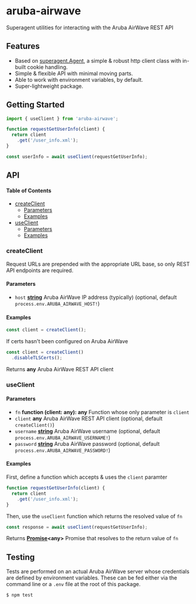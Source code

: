# aruba-airwave

Superagent utilities for interacting with the Aruba AirWave REST API

## Features

-   Based on [superagent.Agent](https://visionmedia.github.io/superagent/#agents-for-global-state), a simple & robust http client class with in-built cookie handling.
-   Simple & flexible API with minimal moving parts.
-   Able to work with environment variables, by default.
-   Super-lightweight package.

## Getting Started

```javascript
import { useClient } from 'aruba-airwave';

function requestGetUserInfo(client) {
  return client
    .get('/user_info.xml');
}

const userInfo = await useClient(requestGetUserInfo);
```

## API

<!-- Generated by documentation.js. Update this documentation by updating the source code. -->

#### Table of Contents

-   [createClient](#createclient)
    -   [Parameters](#parameters)
    -   [Examples](#examples)
-   [useClient](#useclient)
    -   [Parameters](#parameters-1)
    -   [Examples](#examples-1)

### createClient

Request URLs are prepended with the appropriate URL base,
so only REST API endpoints are required.

#### Parameters

-   `host` **[string](https://developer.mozilla.org/docs/Web/JavaScript/Reference/Global_Objects/String)** Aruba AirWave IP address (typically) (optional, default `process.env.ARUBA_AIRWAVE_HOST!`)

#### Examples

```javascript
const client = createClient();
```

If certs hasn't been configured on Aruba AirWave


```javascript
const client = createClient()
  .disableTLSCerts();
```

Returns **any** Aruba AirWave REST API client

### useClient

#### Parameters

-   `fn` **function (client: any): any** Function whose only parameter is `client`
-   `client` **any** Aruba AirWave REST API client (optional, default `createClient()`)
-   `username` **[string](https://developer.mozilla.org/docs/Web/JavaScript/Reference/Global_Objects/String)** Aruba AirWave username (optional, default `process.env.ARUBA_AIRWAVE_USERNAME!`)
-   `password` **[string](https://developer.mozilla.org/docs/Web/JavaScript/Reference/Global_Objects/String)** Aruba AirWave password (optional, default `process.env.ARUBA_AIRWAVE_PASSWORD!`)

#### Examples

First, define a function which accepts & uses the `client` paramter


```javascript
function requestGetUserInfo(client) {
  return client
    .get('/user_info.xml');
}
```

Then, use the `useClient` function which returns the resolved value of `fn`


```javascript
const response = await useClient(requestGetUserInfo);
```

Returns **[Promise](https://developer.mozilla.org/docs/Web/JavaScript/Reference/Global_Objects/Promise)&lt;any>** Promise that resolves to the return value of `fn`

## Testing

Tests are performed on an actual Aruba AirWave server whose credentials are defined by environment variables.
These can be fed either via the command line or a `.env` file at the root of this package.

```bash
$ npm test
```
